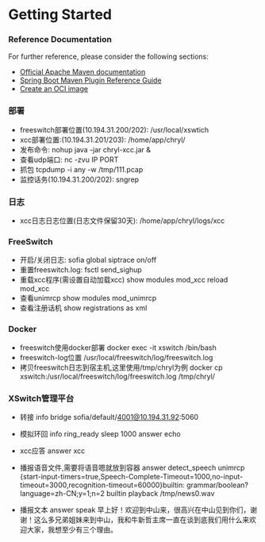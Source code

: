# Getting Started

### Reference Documentation

For further reference, please consider the following sections:

* [Official Apache Maven documentation](https://maven.apache.org/guides/index.html)
* [Spring Boot Maven Plugin Reference Guide](https://docs.spring.io/spring-boot/docs/2.7.8/maven-plugin/reference/html/)
* [Create an OCI image](https://docs.spring.io/spring-boot/docs/2.7.8/maven-plugin/reference/html/#build-image)

### 部署 ###

* freeswitch部署位置(10.194.31.200/202):
  /usr/local/xswtich
* xcc部署位置:(10.194.31.201/203):
  /home/app/chryl/
* 发布命令:
  nohup java -jar chryl-xcc.jar &
* 查看udp端口:
  nc -zvu IP PORT
* 抓包
  tcpdump -i any -w /tmp/111.pcap
* 监控话务(10.194.31.200/202):
  sngrep

### 日志 ###

* xcc日志日志位置(日志文件保留30天):
  /home/app/chryl/logs/xcc

### FreeSwitch ###

* 开启/关闭日志:
  sofia global siptrace on/off
* 重置freeswitch.log:
  fsctl send_sighup
* 重载xcc程序(需设置自动加载xcc)
  show modules mod_xcc
  reload mod_xcc
* 查看unimrcp
  show modules mod_unimrcp
* 查看注册话机
  show registrations as xml

### Docker ###

* freeswitch使用docker部署
  docker exec -it xswitch /bin/bash
* freeswitch-log位置
  /usr/local/freeswitch/log/freeswitch.log
* 拷贝freeswitch日志到宿主机,这里使用/tmp/chryl为例
  docker cp xswitch:/usr/local/freeswitch/log/freeswitch.log /tmp/chryl/

### XSwitch管理平台 ###

* 转接
  info
  bridge sofia/default/4001@10.194.31.92:5060

* 模拟环回
  info
  ring_ready
  sleep 1000
  answer
  echo


* xcc应答
  answer
  xcc

* 播报语音文件,需要将语音嗯就放到容器
  answer
  detect_speech unimrcp
  {start-input-timers=true,Speech-Complete-Timeout=1000,no-input-timeout=3000,recognition-timeout=60000}builtin:
  grammar/boolean?language=zh-CN;y=1;n=2 builtin
  playback /tmp/news0.wav

* 播报文本
  answer
  speak 早上好！欢迎到中山来，很高兴在中山见到你们，谢谢！这么多兄弟姐妹来到中山，我和牛新哲主席一直在谈到底我们用什么来欢迎大家，我想至少有三个理由。



